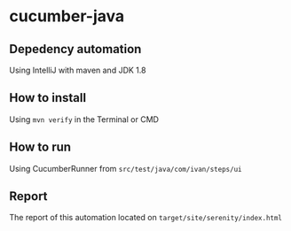 # cucumber-java
## Depedency automation
Using IntelliJ with maven and JDK 1.8

## How to install
Using `mvn verify` in the Terminal or CMD

## How to run
Using CucumberRunner from `src/test/java/com/ivan/steps/ui`

## Report
The report of this automation located on `target/site/serenity/index.html`
